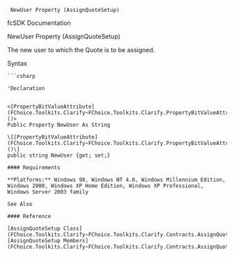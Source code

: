 ﻿     NewUser Property (AssignQuoteSetup)                                                   

fcSDK Documentation

NewUser Property (AssignQuoteSetup)

The new user to which the Quote is to be assigned.

Syntax

```vbnet
```csharp

'Declaration
 

<[PropertyBitValueAttribute](FChoice.Toolkits.Clarify~FChoice.Toolkits.Clarify.PropertyBitValueAttribute.md)()>
Public Property NewUser As String

\[[PropertyBitValueAttribute](FChoice.Toolkits.Clarify~FChoice.Toolkits.Clarify.PropertyBitValueAttribute.md)()\]
public string NewUser {get; set;}

#### Requirements

**Platforms:** Windows 98, Windows NT 4.0, Windows Millennium Edition, Windows 2000, Windows XP Home Edition, Windows XP Professional, Windows Server 2003 family

See Also

#### Reference

[AssignQuoteSetup Class](FChoice.Toolkits.Clarify~FChoice.Toolkits.Clarify.Contracts.AssignQuoteSetup.md)  
[AssignQuoteSetup Members](FChoice.Toolkits.Clarify~FChoice.Toolkits.Clarify.Contracts.AssignQuoteSetup_members.md)